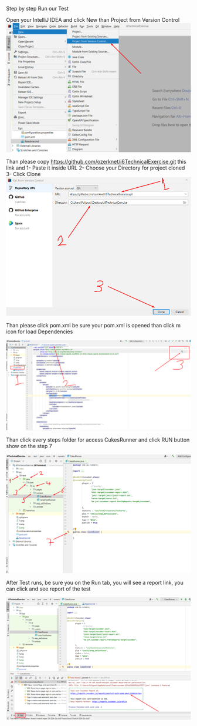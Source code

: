 Step by step Run our Test

Open your IntelliJ IDEA and click New than Project from Version Control
![](1.png)

Than please copy https://github.com/ozerknet/i6TechnicalExercise.git this link and 
1- Paste it inside URL 
2- Choose your Directory for project cloned
3- Click Clone 
![](2.png)

Than please click pom.xml
be sure your pom.xml is opened
than click m icon for load Dependencies 

![img.png](3.png)


Than click every steps folder for access CukesRunner and 
click RUN button show on the step 7

![](4.png)

After Test runs, be sure you on the Run tab, 
you will see a report link, you can click and see report of the test

![](5.png)





